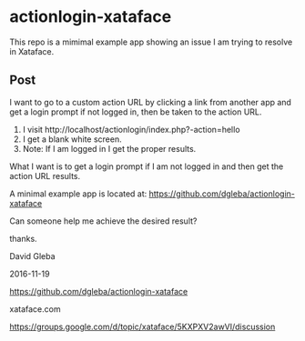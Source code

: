 # actionlogin-xataface


This repo is a mimimal example app showing an issue I am trying to resolve in Xataface.


## Post

I want to go to a custom action URL by clicking a link from another app and get a login prompt if not logged in, then be taken to the action URL.

1. I visit http://localhost/actionlogin/index.php?-action=hello
2. I get a blank white screen.
3. Note: If I am logged in I get the proper results.

What I want is to get a login prompt if I am not logged in and then get the action URL results.

A minimal example app is located at: https://github.com/dgleba/actionlogin-xataface


Can someone help me achieve the desired result?

thanks.

David Gleba

2016-11-19


https://github.com/dgleba/actionlogin-xataface

xataface.com

https://groups.google.com/d/topic/xataface/5KXPXV2awVI/discussion
